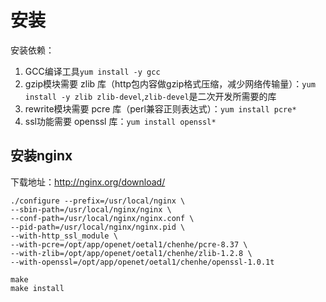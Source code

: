 # 安装

安装依赖：
1. GCC编译工具`yum install -y gcc`
2. gzip模块需要 zlib 库（http包内容做gzip格式压缩，减少网络传输量）：`yum install -y zlib zlib-devel`,`zlib-devel`是二次开发所需要的库
3. rewrite模块需要 pcre 库（perl兼容正则表达式）：`yum install pcre*`
4. ssl功能需要 openssl 库：`yum install openssl*`

安装nginx
----------
下载地址：http://nginx.org/download/ <br>
```
./configure --prefix=/usr/local/nginx \
--sbin-path=/usr/local/nginx/nginx \
--conf-path=/usr/local/nginx/nginx.conf \
--pid-path=/usr/local/nginx/nginx.pid \
--with-http_ssl_module \
--with-pcre=/opt/app/openet/oetal1/chenhe/pcre-8.37 \
--with-zlib=/opt/app/openet/oetal1/chenhe/zlib-1.2.8 \
--with-openssl=/opt/app/openet/oetal1/chenhe/openssl-1.0.1t

make
make install
```
